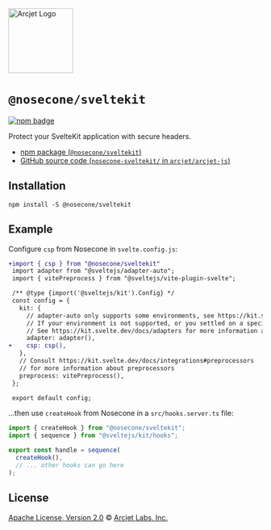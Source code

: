 <a href="https://nosecone.com" target="_arcjet-home">
  <picture>
    <source media="(prefers-color-scheme: dark)" srcset="https://arcjet.com/logo/arcjet-dark-lockup-voyage-horizontal.svg">
    <img src="https://arcjet.com/logo/arcjet-light-lockup-voyage-horizontal.svg" alt="Arcjet Logo" height="128" width="auto">
  </picture>
</a>

# `@nosecone/sveltekit`

<p>
  <a href="https://www.npmjs.com/package/@nosecone/sveltekit">
    <picture>
      <source media="(prefers-color-scheme: dark)" srcset="https://img.shields.io/npm/v/%40nosecone%2Fsveltekit?style=flat-square&label=%E2%9C%A6Aj&labelColor=000000&color=5C5866">
      <img alt="npm badge" src="https://img.shields.io/npm/v/%40nosecone%2Fsveltekit?style=flat-square&label=%E2%9C%A6Aj&labelColor=ECE6F0&color=ECE6F0">
    </picture>
  </a>
</p>

Protect your SvelteKit application with secure headers.

- [npm package (`@nosecone/sveltekit`)](https://www.npmjs.com/package/@nosecone/sveltekit)
- [GitHub source code (`nosecone-sveltekit/` in `arcjet/arcjet-js`)](https://github.com/arcjet/arcjet-js/tree/main/nosecone-sveltekit)

## Installation

```shell
npm install -S @nosecone/sveltekit
```

## Example

Configure `csp` from Nosecone in `svelte.config.js`:

```diff
+import { csp } from "@nosecone/sveltekit"
 import adapter from "@sveltejs/adapter-auto";
 import { vitePreprocess } from "@sveltejs/vite-plugin-svelte";

 /** @type {import('@sveltejs/kit').Config} */
 const config = {
   kit: {
     // adapter-auto only supports some environments, see https://kit.svelte.dev/docs/adapter-auto for a list.
     // If your environment is not supported, or you settled on a specific environment, switch out the adapter.
     // See https://kit.svelte.dev/docs/adapters for more information about adapters.
     adapter: adapter(),
+    csp: csp(),
   },
   // Consult https://kit.svelte.dev/docs/integrations#preprocessors
   // for more information about preprocessors
   preprocess: vitePreprocess(),
 };

 export default config;
```

…then use `createHook` from Nosecone in a `src/hooks.server.ts` file:

```ts
import { createHook } from "@nosecone/sveltekit";
import { sequence } from "@sveltejs/kit/hooks";

export const handle = sequence(
  createHook(),
  // ... other hooks can go here
);
```

## License

[Apache License, Version 2.0][apache-license] © [Arcjet Labs, Inc.][arcjet]

[apache-license]: http://www.apache.org/licenses/LICENSE-2.0
[arcjet]: https://arcjet.com

